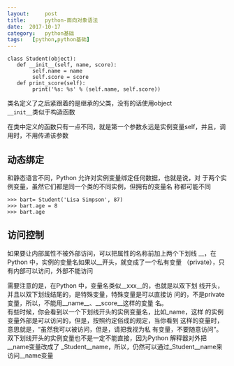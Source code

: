 ```yaml
---
layout:     post
title:      python-面向对象语法
date:  2017-10-17
category:   python基础
tags:   [python,python基础]
---
```

```
class Student(object):
   def __init__(self, name, score):
        self.name = name
        self.score = score
   def print_score(self):
        print('%s: %s' % (self.name, self.score))
```
类名定义了之后紧跟着的是继承的父类，没有的话使用object  
`__init__`类似于构造函数
  
在类中定义的函数只有一点不同，就是第一个参数永远是实例变量self，并且，调用时，不用传递该参数

动态绑定
---
和静态语言不同，Python 允许对实例变量绑定任何数据，也就是说，对
于两个实例变量，虽然它们都是同一个类的不同实例，但拥有的变量名
称都可能不同  
```
>>> bart= Student('Lisa Simpson', 87)
>>> bart.age = 8
>>> bart.age 
```

访问控制
---
如果要让内部属性不被外部访问，可以把属性的名称前加上两个下划线
__，在Python 中，实例的变量名如果以__开头，就变成了一个私有变量
（private），只有内部可以访问，外部不能访问    

需要注意的是，在Python 中，变量名类似__xxx__的，也就是以双下划
线开头，并且以双下划线结尾的，是特殊变量，特殊变量是可以直接访
问的，不是private 变量，所以，不能用__name__、__score__这样的变量
名。  
有些时候，你会看到以一个下划线开头的实例变量名，比如_name，这样
的实例变量外部是可以访问的，但是，按照约定俗成的规定，当你看到
这样的变量时，意思就是，“虽然我可以被访问，但是，请把我视为私
有变量，不要随意访问”。  
双下划线开头的实例变量也不是一定不能直接，因为Python 解释器对外把__name变量改成了
_Student__name，所以，仍然可以通过_Student__name来访问__name变量
